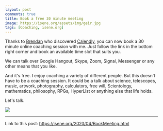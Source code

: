 ```yaml
---
layout: post
comments: true
title: Book a free 30 minute meeting
image: https://isene.org/assets/img/geir.jpg
tags: [Coaching, isene.org]
---
```


Thanks to [Brendan](https://www.brendanmartin.com/) who discovered
[Calendly](https://calendly.com/), you can now book a 30 minute online
coaching session with me. Just follow the link in the bottom right corner and
book an available time slot that suits you.

We can talk over Google Hangout, Skype, Zoom, Signal, Messenger or any other
means that you like.

And it's free. I enjoy coaching a variety of different people. But this
doesn't have to be a coaching session. It could be a talk about science,
telescopes, music, artwork, photography, calculators, free will, Scientology,
mathematics, philosophy, RPGs, HyperList or anything else that life holds.

Let's talk.

![](https://isene.org/assets/img/isene.jpg)

---
Link to this post: <https://isene.org/2020/04/BookMeeting.html>
